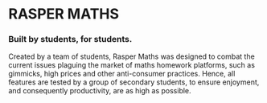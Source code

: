 # RASPER MATHS
### Built by students, for students.
Created by a team of students, Rasper Maths was designed to combat the current issues plaguing the market of maths homework platforms, such as gimmicks, high prices and other anti-consumer practices. Hence, all features are tested by a group of secondary students, to ensure enjoyment, and consequently productivity, are as high as possible.
